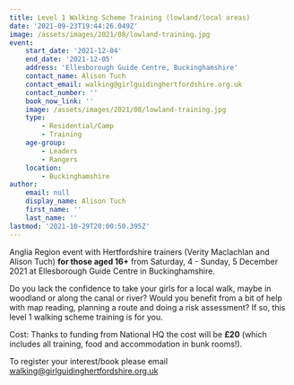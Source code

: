 ```yaml
---
title: Level 1 Walking Scheme Training (lowland/local areas)
date: '2021-09-23T19:44:26.049Z'
image: /assets/images/2021/08/lowland-training.jpg
event:
    start_date: '2021-12-04'
    end_date: '2021-12-05'
    address: 'Ellesborough Guide Centre, Buckinghamshire'
    contact_name: Alison Tuch
    contact_email: walking@girlguidinghertfordshire.org.uk
    contact_number: ''
    book_now_link: ''
    image: /assets/images/2021/08/lowland-training.jpg
    type:
        - Residential/Camp
        - Training
    age-group:
        - Leaders
        - Rangers
    location:
        - Buckinghamshire
author:
    email: null
    display_name: Alison Tuch
    first_name: ''
    last_name: ''
lastmod: '2021-10-29T20:00:50.395Z'
---
```


Anglia Region event with Hertfordshire trainers (Verity Maclachlan and Alison Tuch) **for those aged 16+** from Saturday, 4 - Sunday, 5 December 2021 at Ellesborough Guide Centre in Buckinghamshire. 

Do you lack the confidence to take your girls for a local walk, maybe in woodland or along the canal or river?  Would you benefit from a bit of help with map reading, planning a route and doing a risk assessment?  If so, this level 1 walking scheme training is for you. 

Cost: Thanks to funding from National HQ the cost will be **£20** (which includes all training, food and accommodation in bunk rooms!).

To register your interest/book please email [walking@girlguidinghertfordshire.org.uk](mailto:walking@girlguidinghertfordshire.org.uk)
